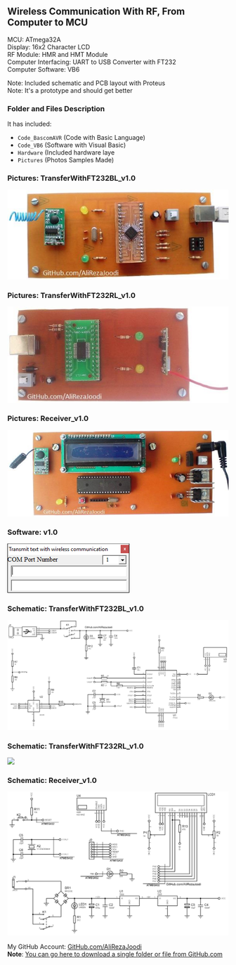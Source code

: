 ## Wireless Communication With RF, From Computer to MCU

MCU:			ATmega32A  
Display:    		16x2 Character LCD  
RF Module:		HMR and HMT Module  
Computer Interfacing:	UART to USB Converter with FT232  
Computer Software:	VB6
    
Note: Included schematic and PCB layout with Proteus  
Note: It's a prototype and should get better 

### Folder and Files Description
It has included:
- `Code_BascomAVR` (Code with Basic Language)
- `Code_VB6` (Software with Visual Basic)
- `Hardware` (Included hardware laye
- `Pictures` (Photos Samples Made)

### Pictures: TransferWithFT232BL_v1.0
![](Pictures/TransferWithFT232BL_v1.0.jpg)

### Pictures: TransferWithFT232RL_v1.0
![](Pictures/TransferWithFT232RL_v1.0.jpg)

### Pictures: Receiver_v1.0
![](Pictures/Receiver_v1.0.jpg)

### Software: v1.0
![](Code_VB6/v1.0.png)

### Schematic: TransferWithFT232BL_v1.0
![](Hardware/TransferWithFT232BL_v1.0.png)

### Schematic: TransferWithFT232RL_v1.0
![](Hardware/TransferWithFT232RL_v1.0.png)

### Schematic: Receiver_v1.0
![](Hardware/Receiver_v1.0.png)


My GitHub Account: [GitHub.com/AliRezaJoodi](https://github.com/AliRezaJoodi)  
**Note**: [You can go here to download a single folder or file from GitHub.com](https://minhaskamal.github.io/DownGit/#/home)
